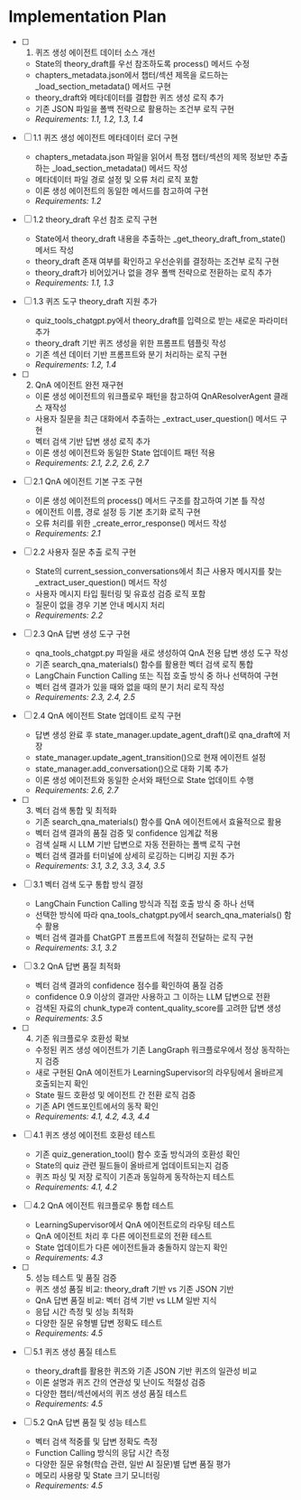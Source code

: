# Implementation Plan

- [ ] 1. 퀴즈 생성 에이전트 데이터 소스 개선
  - State의 theory_draft를 우선 참조하도록 process() 메서드 수정
  - chapters_metadata.json에서 챕터/섹션 제목을 로드하는 _load_section_metadata() 메서드 구현
  - theory_draft와 메타데이터를 결합한 퀴즈 생성 로직 추가
  - 기존 JSON 파일을 폴백 전략으로 활용하는 조건부 로직 구현
  - _Requirements: 1.1, 1.2, 1.3, 1.4_

- [ ] 1.1 퀴즈 생성 에이전트 메타데이터 로더 구현
  - chapters_metadata.json 파일을 읽어서 특정 챕터/섹션의 제목 정보만 추출하는 _load_section_metadata() 메서드 작성
  - 메타데이터 파일 경로 설정 및 오류 처리 로직 포함
  - 이론 생성 에이전트의 동일한 메서드를 참고하여 구현
  - _Requirements: 1.2_

- [ ] 1.2 theory_draft 우선 참조 로직 구현
  - State에서 theory_draft 내용을 추출하는 _get_theory_draft_from_state() 메서드 작성
  - theory_draft 존재 여부를 확인하고 우선순위를 결정하는 조건부 로직 구현
  - theory_draft가 비어있거나 없을 경우 폴백 전략으로 전환하는 로직 추가
  - _Requirements: 1.1, 1.3_

- [ ] 1.3 퀴즈 도구 theory_draft 지원 추가
  - quiz_tools_chatgpt.py에서 theory_draft를 입력으로 받는 새로운 파라미터 추가
  - theory_draft 기반 퀴즈 생성을 위한 프롬프트 템플릿 작성
  - 기존 섹션 데이터 기반 프롬프트와 분기 처리하는 로직 구현
  - _Requirements: 1.2, 1.4_

- [ ] 2. QnA 에이전트 완전 재구현
  - 이론 생성 에이전트의 워크플로우 패턴을 참고하여 QnAResolverAgent 클래스 재작성
  - 사용자 질문을 최근 대화에서 추출하는 _extract_user_question() 메서드 구현
  - 벡터 검색 기반 답변 생성 로직 추가
  - 이론 생성 에이전트와 동일한 State 업데이트 패턴 적용
  - _Requirements: 2.1, 2.2, 2.6, 2.7_

- [ ] 2.1 QnA 에이전트 기본 구조 구현
  - 이론 생성 에이전트의 process() 메서드 구조를 참고하여 기본 틀 작성
  - 에이전트 이름, 경로 설정 등 기본 초기화 로직 구현
  - 오류 처리를 위한 _create_error_response() 메서드 작성
  - _Requirements: 2.1_

- [ ] 2.2 사용자 질문 추출 로직 구현
  - State의 current_session_conversations에서 최근 사용자 메시지를 찾는 _extract_user_question() 메서드 작성
  - 사용자 메시지 타입 필터링 및 유효성 검증 로직 포함
  - 질문이 없을 경우 기본 안내 메시지 처리
  - _Requirements: 2.2_

- [ ] 2.3 QnA 답변 생성 도구 구현
  - qna_tools_chatgpt.py 파일을 새로 생성하여 QnA 전용 답변 생성 도구 작성
  - 기존 search_qna_materials() 함수를 활용한 벡터 검색 로직 통합
  - LangChain Function Calling 또는 직접 호출 방식 중 하나 선택하여 구현
  - 벡터 검색 결과가 있을 때와 없을 때의 분기 처리 로직 작성
  - _Requirements: 2.3, 2.4, 2.5_

- [ ] 2.4 QnA 에이전트 State 업데이트 로직 구현
  - 답변 생성 완료 후 state_manager.update_agent_draft()로 qna_draft에 저장
  - state_manager.update_agent_transition()으로 현재 에이전트 설정
  - state_manager.add_conversation()으로 대화 기록 추가
  - 이론 생성 에이전트와 동일한 순서와 패턴으로 State 업데이트 수행
  - _Requirements: 2.6, 2.7_

- [ ] 3. 벡터 검색 통합 및 최적화
  - 기존 search_qna_materials() 함수를 QnA 에이전트에서 효율적으로 활용
  - 벡터 검색 결과의 품질 검증 및 confidence 임계값 적용
  - 검색 실패 시 LLM 기반 답변으로 자동 전환하는 폴백 로직 구현
  - 벡터 검색 결과를 터미널에 상세히 로깅하는 디버깅 지원 추가
  - _Requirements: 3.1, 3.2, 3.3, 3.4, 3.5_

- [ ] 3.1 벡터 검색 도구 통합 방식 결정
  - LangChain Function Calling 방식과 직접 호출 방식 중 하나 선택
  - 선택한 방식에 따라 qna_tools_chatgpt.py에서 search_qna_materials() 함수 활용
  - 벡터 검색 결과를 ChatGPT 프롬프트에 적절히 전달하는 로직 구현
  - _Requirements: 3.1, 3.2_

- [ ] 3.2 QnA 답변 품질 최적화
  - 벡터 검색 결과의 confidence 점수를 확인하여 품질 검증
  - confidence 0.9 이상의 결과만 사용하고 그 이하는 LLM 답변으로 전환
  - 검색된 자료의 chunk_type과 content_quality_score를 고려한 답변 생성
  - _Requirements: 3.5_

- [ ] 4. 기존 워크플로우 호환성 확보
  - 수정된 퀴즈 생성 에이전트가 기존 LangGraph 워크플로우에서 정상 동작하는지 검증
  - 새로 구현된 QnA 에이전트가 LearningSupervisor의 라우팅에서 올바르게 호출되는지 확인
  - State 필드 호환성 및 에이전트 간 전환 로직 검증
  - 기존 API 엔드포인트에서의 동작 확인
  - _Requirements: 4.1, 4.2, 4.3, 4.4_

- [ ] 4.1 퀴즈 생성 에이전트 호환성 테스트
  - 기존 quiz_generation_tool() 함수 호출 방식과의 호환성 확인
  - State의 quiz 관련 필드들이 올바르게 업데이트되는지 검증
  - 퀴즈 파싱 및 저장 로직이 기존과 동일하게 동작하는지 테스트
  - _Requirements: 4.1, 4.2_

- [ ] 4.2 QnA 에이전트 워크플로우 통합 테스트
  - LearningSupervisor에서 QnA 에이전트로의 라우팅 테스트
  - QnA 에이전트 처리 후 다른 에이전트로의 전환 테스트
  - State 업데이트가 다른 에이전트들과 충돌하지 않는지 확인
  - _Requirements: 4.3_

- [ ] 5. 성능 테스트 및 품질 검증
  - 퀴즈 생성 품질 비교: theory_draft 기반 vs 기존 JSON 기반
  - QnA 답변 품질 비교: 벡터 검색 기반 vs LLM 일반 지식
  - 응답 시간 측정 및 성능 최적화
  - 다양한 질문 유형별 답변 정확도 테스트
  - _Requirements: 4.5_

- [ ] 5.1 퀴즈 생성 품질 테스트
  - theory_draft를 활용한 퀴즈와 기존 JSON 기반 퀴즈의 일관성 비교
  - 이론 설명과 퀴즈 간의 연관성 및 난이도 적절성 검증
  - 다양한 챕터/섹션에서의 퀴즈 생성 품질 테스트
  - _Requirements: 4.5_

- [ ] 5.2 QnA 답변 품질 및 성능 테스트
  - 벡터 검색 적중률 및 답변 정확도 측정
  - Function Calling 방식의 응답 시간 측정
  - 다양한 질문 유형(학습 관련, 일반 AI 질문)별 답변 품질 평가
  - 메모리 사용량 및 State 크기 모니터링
  - _Requirements: 4.5_